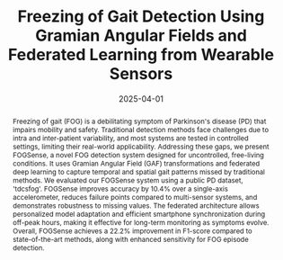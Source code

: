 ---
title: Freezing of Gait Detection Using Gramian Angular Fields and Federated Learning from Wearable Sensors
authors:
- Shovito Barua Soumma
- raihan
- Rudmila Rahman
- Umme Niraj Mahi
- Abdullah Mamun
- Sayyed Mostafa Mostafavi
- Hassan Ghasemzadeh
date: '2025-04-01'
#doi: "https://arxiv.org/pdf/2411.11764"
publishDate: '2024-10-27T22:30:38.217423Z'
publication_types:
- paper-conference
external_link: https://hridoy100.github.io/FOGSense

tags:
  - Wearable Computing
  - Healthcare
  - Parkinson's Disease
  
featured: true
weight: 30

links:
  - name: arXiv
    url: https://arxiv.org/pdf/2411.11764
  - name: GitHub Repository
    url: https://github.com/hridoy100/FOGSense
url_pdf: https://arxiv.org/pdf/2411.11764
url_code: 'https://github.com/hridoy100/FOGSense'
url_dataset: ''
url_poster: ''
url_project: ''
url_slides: ''
url_source: ''
url_video: ''
# Featured image
# To use, add an image named `featured.jpg/png` to your page's folder. 
image:
  caption: 'Image credit: FOGSense'
  focal_point: ""
  preview_only: false

# Associated Projects (optional).
#   Associate this publication with one or more of your projects.
#   Simply enter your project's folder or file name without extension.
#   E.g. `internal-project` references `content/project/internal-project/index.md`.
#   Otherwise, set `projects: []`.
projects: []
  
abstract: Freezing of gait (FOG) is a debilitating symptom of Parkinson's disease (PD) that impairs mobility and safety. Traditional detection methods face challenges due to intra and inter-patient variability, and most systems are tested in controlled settings, limiting their real-world applicability. Addressing these gaps, we present FOGSense, a novel FOG detection system designed for uncontrolled, free-living conditions. It uses Gramian Angular Field (GAF) transformations and federated deep learning to capture temporal and spatial gait patterns missed by traditional methods. We evaluated our FOGSense system using a public PD dataset, 'tdcsfog'. FOGSense improves accuracy by 10.4% over a single-axis accelerometer, reduces failure points compared to multi-sensor systems, and demonstrates robustness to missing values. The federated architecture allows personalized model adaptation and efficient smartphone synchronization during off-peak hours, making it effective for long-term monitoring as symptoms evolve. Overall, FOGSense achieves a 22.2% improvement in F1-score compared to state-of-the-art methods, along with enhanced sensitivity for FOG episode detection.

summary: Freezing of gait (FOG) is a debilitating symptom of Parkinson's disease that significantly impacts mobility and quality of life. This paper presents FOGSense, a novel detection system using Gramian Angular Field transformations and federated deep learning to identify FOG episodes in real-world settings. Tested on the 'tdcsfog' dataset, FOGSense shows significant improvements in accuracy (10.4%) and F1-score (22.2%) over existing methods, while offering robust performance with missing data and personalized adaptation as symptoms evolve.
# Slides (optional).
#   Associate this publication with Markdown slides.
#   Simply enter your slide deck's filename without extension.
#   E.g. `slides: "example"` references `content/slides/example/index.md`.
#   Otherwise, set `slides: ""`.
slides: ""
---
